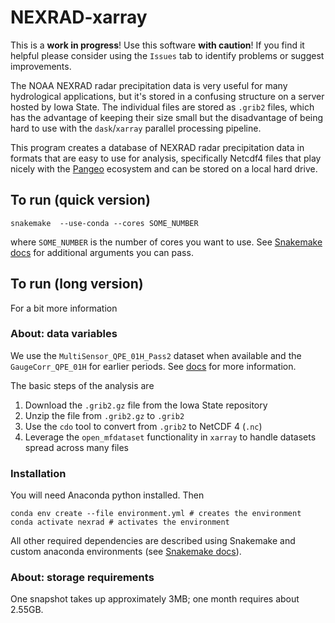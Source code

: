 # NEXRAD-xarray

This is a **work in progress**!
Use this software **with caution**!
If you find it helpful please consider using the `Issues` tab to identify problems or suggest improvements.

The NOAA NEXRAD radar precipitation data is very useful for many hydrological applications, but it's stored in a confusing structure on a server hosted by Iowa State.
The individual files are stored as `.grib2` files, which has the advantage of keeping their size small but the disadvantage of being hard to use with the `dask`/`xarray` parallel processing pipeline.

This program creates a database of NEXRAD radar precipitation data in formats that are easy to use for analysis, specifically Netcdf4 files that play nicely with the [Pangeo](https://pangeo.io/) ecosystem and can be stored on a local hard drive.

## To run (quick version)

```shell
snakemake  --use-conda --cores SOME_NUMBER
```

where `SOME_NUMBER` is the number of cores you want to use.
See [Snakemake docs](https://snakemake.readthedocs.io/) for additional arguments you can pass.

## To run (long version)

For a bit more information

### About: data variables

We use the `MultiSensor_QPE_01H_Pass2` dataset when available and the `GaugeCorr_QPE_01H` for earlier periods.
See [docs](./doc/) for more information.

The basic steps of the analysis are

1. Download the `.grib2.gz` file from the Iowa State repository
1. Unzip the file from `.grib2.gz` to `.grib2`
1. Use the `cdo` tool to convert from `.grib2` to NetCDF 4 (`.nc`)
1. Leverage the `open_mfdataset` functionality in `xarray` to handle datasets spread across many files

### Installation

You will need Anaconda python installed.
Then

```shell
conda env create --file environment.yml # creates the environment
conda activate nexrad # activates the environment
```

All other required dependencies are described using Snakemake and custom anaconda environments (see [Snakemake docs](https://snakemake.readthedocs.io/)).

### About: storage requirements

One snapshot takes up approximately 3MB; one month requires about 2.55GB.
